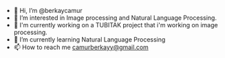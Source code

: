 - 👋 Hi, I’m @berkaycamur
- 👀 I’m interested in Image processing and Natural Language Processing.
- 👀 I'm currently working on a TUBITAK project that i'm working on image processing.
- 🌱 I’m currently learning Natural Language Processing
- 📫 How to reach me camurberkayy@gmail.com

<!---
berkaycamur/berkaycamur is a ✨ special ✨ repository because its `README.md` (this file) appears on your GitHub profile.
You can click the Preview link to take a look at your changes.
--->
